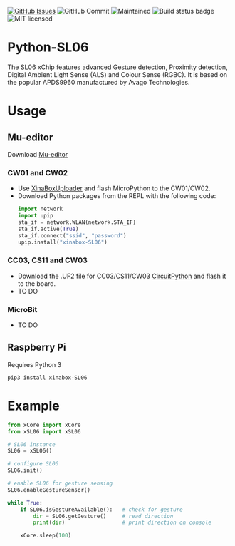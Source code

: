 [![GitHub Issues](https://img.shields.io/github/issues/xinabox/Python-SL06.svg)](https://github.com/xinabox/Python-SL06/issues)
![GitHub Commit](https://img.shields.io/github/last-commit/xinabox/Python-SL06)
![Maintained](https://img.shields.io/maintenance/yes/2020)
![Build status badge](https://github.com/xinabox/Python-SL06/workflows/Python/badge.svg)
![MIT licensed](https://img.shields.io/badge/license-MIT-blue.svg)

# Python-SL06

The SL06 xChip features advanced Gesture detection, Proximity detection, Digital Ambient Light Sense (ALS) and Colour Sense (RGBC). It is based on the popular APDS9960 manufactured by Avago Technologies.

# Usage

## Mu-editor
Download [Mu-editor](https://github.com/xinabox/mu-editor/releases/tag/v1.1.0a2)

### CW01 and CW02
- Use [XinaBoxUploader](https://github.com/xinabox/XinaBoxUploader/releases/latest) and flash MicroPython to the CW01/CW02.
- Download Python packages from the REPL with the following code:
    ```python
    import network
    import upip
    sta_if = network.WLAN(network.STA_IF)
    sta_if.active(True)
    sta_if.connect("ssid", "password")
    upip.install("xinabox-SL06")
    ```

### CC03, CS11 and CW03
- Download the .UF2 file for CC03/CS11/CW03 [CircuitPython](https://circuitpython.org/board/xinabox_cs11/) and flash it to the board.
- TO DO

### MicroBit
- TO DO

## Raspberry Pi

Requires Python 3
```
pip3 install xinabox-SL06
```

# Example
```python
from xCore import xCore
from xSL06 import xSL06

# SL06 instance
SL06 = xSL06()

# configure SL06
SL06.init()

# enable SL06 for gesture sensing
SL06.enableGestureSensor()

while True:
    if SL06.isGestureAvailable():   # check for gesture
        dir = SL06.getGesture()     # read direction
        print(dir)                  # print direction on console

    xCore.sleep(100)
```